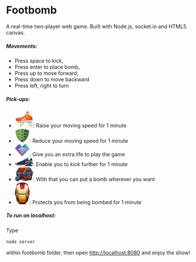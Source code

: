 # Footbomb

A real-time two-player web game. Built with Node.js, socket.io and HTML5 canvas.

##### Movements: 
+ Press space to kick, 
+ Press enter to place bomb,
+ Press up to move forward, 
+ Press down to move backward
+ Press left, right to turn

##### Pick-ups:
+ ![alt text](https://raw.githubusercontent.com/Y--p--Y/footbomb/master/image/skate.png): Raise your moving speed for 1 minute
+ ![alt text](https://raw.githubusercontent.com/Y--p--Y/footbomb/master/image/shell.png): Reduce your moving speed for 1 minute
+ ![alt text](https://raw.githubusercontent.com/Y--p--Y/footbomb/master/image/heart.png): Give you an extra life to play the game
+ ![alt text](https://raw.githubusercontent.com/Y--p--Y/footbomb/master/image/shoe.png): Enable you to kick further for 1 minute
+ ![alt text](https://raw.githubusercontent.com/Y--p--Y/footbomb/master/image/box.png): With that you can put a bomb wherever you want
+ ![alt text](https://raw.githubusercontent.com/Y--p--Y/footbomb/master/image/ironman.png): Protects you from being bombed for 1 minute

##### To run on localhost:
Type
```
node server
```
 within footbomb folder, then open [http://localhost:8080](http://localhost:8080) and enjoy the show!
